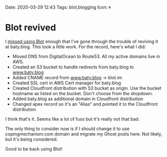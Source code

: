 Date: 2020-03-29 12:43
Tags: blot,blogging
Icon: 🌀

# Blot revived

I [missed using Blot](/2020/i-miss-blot) enough that I've gone through the trouble of reviving it at baty.blog.  This took a little work. For the record, here's what I did:

- Moved DNS from DigitalOcean to Route53. All my active domains live in AWS.
- Created an S3 bucket to handle redirects from baty.blog to www.baty.blog
- Added CNAME record from www.baty.blog -> blot.im
- Created SSL cert in AWS Cert manager for baty.blog
- Created Cloudfront distribution with S3 bucket as origin. Use the bucket hostname as listed on the bucket. Don't choose from the dropdown.
- Added baty.blog as additional domain in Cloudfront distribution
- Changed apex record so it's an "Alias" and pointed it to the Cloudfront distribution

I think that's it. Seems like a lot of fuss but it's really not that bad.

The only thing to consider now is if I should change it to use copingmechanism.com domain and migrate my Ghost posts here. Not likely, but it's being considered.

Good to be back using Blot! 